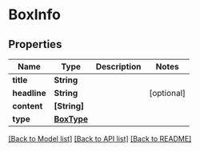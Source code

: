 # BoxInfo

## Properties
Name | Type | Description | Notes
------------ | ------------- | ------------- | -------------
**title** | **String** |  | 
**headline** | **String** |  | [optional] 
**content** | **[String]** |  | 
**type** | [**BoxType**](BoxType.md) |  | 

[[Back to Model list]](../README.md#documentation-for-models) [[Back to API list]](../README.md#documentation-for-api-endpoints) [[Back to README]](../README.md)


